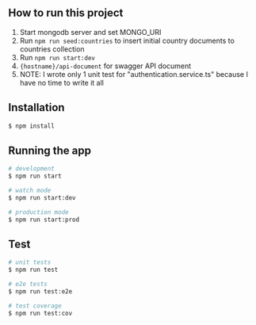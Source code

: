 ## How to run this project

1. Start mongodb server and set MONGO_URI
2. Run `npm run seed:countries` to insert initial country documents to countries collection
3. Run `npm run start:dev`
4. `{hostname}/api-document` for swagger API document
5. NOTE: I wrote only 1 unit test for "authentication.service.ts" because I have no time to write it all

## Installation

```bash
$ npm install
```

## Running the app

```bash
# development
$ npm run start

# watch mode
$ npm run start:dev

# production mode
$ npm run start:prod
```

## Test

```bash
# unit tests
$ npm run test

# e2e tests
$ npm run test:e2e

# test coverage
$ npm run test:cov
```
